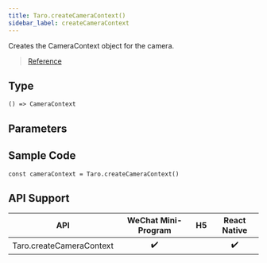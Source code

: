 ```yaml
---
title: Taro.createCameraContext()
sidebar_label: createCameraContext
---
```


Creates the CameraContext object for the camera.

> [Reference](https://developers.weixin.qq.com/miniprogram/dev/api/media/camera/wx.createCameraContext.html)

## Type

```tsx
() => CameraContext
```

## Parameters

## Sample Code

```tsx
const cameraContext = Taro.createCameraContext()
```

## API Support

|           API            | WeChat Mini-Program | H5 | React Native |
|:------------------------:|:-------------------:|:--:|:------------:|
| Taro.createCameraContext |         ✔️          |    |      ✔️      |
